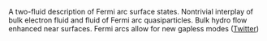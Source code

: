 
A two-fluid description of Fermi arc surface states. Nontrivial interplay of bulk electron fluid and fluid of Fermi arc quasiparticles. Bulk hydro flow enhanced near surfaces. Fermi arcs allow for new gapless modes ([Twitter](https://twitter.com/JoshuahHeath/status/1080851329311010816))

